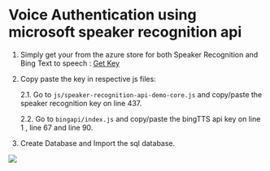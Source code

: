 # Voice Authentication using microsoft speaker recognition api

1. Simply get your from the azure store for both Speaker Recognition and Bing Text to speech :
[Get Key](https://azure.microsoft.com/en-in/services/cognitive-services/speaker-recognition/)

2. Copy paste the key in respective js files:

      2.1.  Go to `js/speaker-recognition-api-demo-core.js` and copy/paste the speaker recognition key on line 437.
      
      2.2.  Go to  `bingapi/index.js` and copy/paste the bingTTS api key on line 1 , line 67 and line 90.
     
3. Create Database and Import the sql database.   


<img src="https://github.com/raghavpatnecha/voice-authentication/blob/master/voice.gif">
